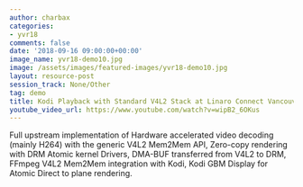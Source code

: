 ```yaml
---
author: charbax
categories:
- yvr18
comments: false
date: '2018-09-16 09:00:00+00:00'
image_name: yvr18-demo10.jpg
image: /assets/images/featured-images/yvr18-demo10.jpg
layout: resource-post
session_track: None/Other
tag: demo
title: Kodi Playback with Standard V4L2 Stack at Linaro Connect Vancouver 2018
youtube_video_url: https://www.youtube.com/watch?v=wipB2_6OKus
---
```


Full upstream implementation of Hardware accelerated video decoding (mainly H264) with the generic V4L2 Mem2Mem API,  Zero-copy rendering with DRM Atomic kernel Drivers, DMA-BUF transferred from V4L2 to DRM, FFmpeg V4L2 Mem2Mem integration with Kodi, Kodi GBM Display for Atomic Direct to plane rendering.